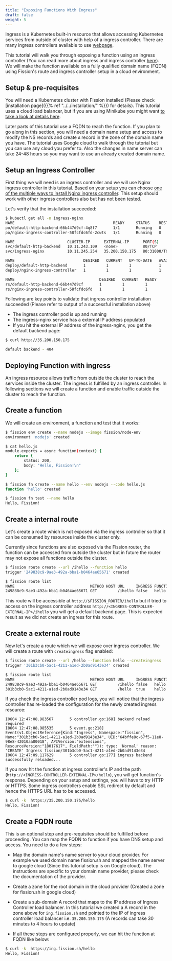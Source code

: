 ```yaml
---
title: "Exposing Functions With Ingress"
draft: false
weight: 5
---
```


Ingress is a Kubernetes built-in resource that allows accessing Kubernetes services from outside of cluster with help of a ingress controller.
There are many ingress controllers available to use [webpage](https://kubernetes.io/docs/concepts/services-networking/ingress-controllers/#additional-controllers).

This tutorial will walk you through exposing a function using an ingress controller (You can read more about ingress and ingress controller [here](https://kubernetes.io/docs/concepts/services-networking/ingress/#ingress-controllers)).
We will make the function available on a fully qualified domain name (FQDN) using Fission's route and ingress controller setup in a cloud environment.

## Setup & pre-requisites

You will need a Kubernetes cluster with Fission installed (Please check [installation page]({{% ref "../../installation/" %}}) for details).
This tutorial uses a cloud load balancer, but if you are using Minikube you might want [to take a look at details here](https://github.com/kubernetes/minikube/issues/496).

Later parts of this tutorial use a FQDN to reach the function.
If you plan to go along in this section, you will need a domain name setup and access to modify the NS records and create `A` record in the zone of the domain name you have.
The tutorial uses Google cloud to walk through the tutorial but you can use any cloud you prefer to.
Also the changes in name server can take 24-48 hours so you may want to use an already created domain name.

## Setup an Ingress Controller

First thing we will need is an ingress controller and we will use Nginx ingress controller in this tutorial.
Based on your setup you can choose [one of the multiple ways to install Nginx ingress controller](https://kubernetes.github.io/ingress-nginx/deploy/).
This setup should work with other ingress controllers also but has not been tested.

Let's verify that the installation succeeded:

```bash
$ kubectl get all -n ingress-nginx
NAME                                           READY     STATUS    RESTARTS   AGE
po/default-http-backend-66b447d9cf-4q8f7       1/1       Running   0          19d
po/nginx-ingress-controller-58fcfdc6fd-2cwts   1/1       Running   0          19d

NAME                       CLUSTER-IP      EXTERNAL-IP      PORT(S)                      AGE
svc/default-http-backend   10.11.243.109   <none>           80/TCP                       19d
svc/ingress-nginx          10.11.245.254   35.200.150.175   80:31000/TCP,443:30666/TCP   19d

NAME                              DESIRED   CURRENT   UP-TO-DATE   AVAILABLE   AGE
deploy/default-http-backend       1         1         1            1           19d
deploy/nginx-ingress-controller   1         1         1            1           19d

NAME                                     DESIRED   CURRENT   READY     AGE
rs/default-http-backend-66b447d9cf       1         1         1         19d
rs/nginx-ingress-controller-58fcfdc6fd   1         1         1         19d

```

Following are key points to validate that ingress controller installation succeeded (Please refer to output of a successful installation above)

- The ingress controller pod is up and running
- The ingress-nginx service has a external IP address populated
- If you hit the external IP address of the ingress-nginx, you get the default backend page:

```bash
$ curl http://35.200.150.175

default backend - 404
```

## Deploying Function with ingress

An ingress resource allows traffic from outside the cluster to reach the services inside the cluster.
The ingress is fulfilled by an ingress controller.
In following sections we will create a function and enable traffic outside the cluster to reach the function.

## Create a function

We will create an environment, a function and test that it works:

```bash
$ fission env create --name nodejs --image fission/node-env
environment 'nodejs' created

$ cat hello.js
module.exports = async function(context) {
    return {
        status: 200,
        body: "Hello, Fission!\n"
    };
}

$ fission fn create --name hello --env nodejs --code hello.js 
function 'hello' created

$ fission fn test --name hello
Hello, Fission!
```

## Create a internal route

Let's create a route which is not exposed via the ingress controller so that it can be consumed by resources inside the cluster only.

Currently since functions are also exposed via the Fission router, the function can be accessed from outside the cluster but in future the router may not expose all functions outside the cluster.

```bash
$ fission route create --url /ihello --function hello
trigger '249838c9-9ae3-492a-bba1-b0464ae65671' created

$ fission route list
NAME                                 METHOD HOST URL     INGRESS FUNCTION_NAME
249838c9-9ae3-492a-bba1-b0464ae65671 GET         /ihello false   hello
```

This route will be accessible at `http://$FISSION_ROUTER/ihello` but if tried to access on the ingress controller address `http://<INGRESS-CONTROLLER-EXTERNAL-IP>/ihello` you will get a default backend page.
This is expected result as we did not create an ingress for this route.

## Create a external route

Now let's create a route which we will expose over ingress controller.
We will create a route with `createingress` flag enabled:

```bash
$ fission route create --url /hello --function hello --createingress
trigger '301b3cb0-5ac1-4211-a1ed-2b0ad9143e34' created

$ fission route list
NAME                                 METHOD HOST URL     INGRESS FUNCTION_NAME
249838c9-9ae3-492a-bba1-b0464ae65671 GET         /ihello false   hello
301b3cb0-5ac1-4211-a1ed-2b0ad9143e34 GET         /hello  true    hello
```

If you check the ingress controller pod logs, you will notice that the ingress controller has re-loaded the configuration for the newly created ingress resource:

```text
I0604 12:47:08.983567       5 controller.go:168] backend reload required
I0604 12:47:08.985535       5 event.go:218] Event(v1.ObjectReference{Kind:"Ingress", Namespace:"fission", Name:"301b3cb0-5ac1-4211-a1ed-2b0ad9143e34", UID:"64bffe8c-67f5-11e8-98e8-42010aa00018", APIVersion:"extensions", ResourceVersion:"18017617", FieldPath:""}): type: 'Normal' reason: 'CREATE' Ingress fission/301b3cb0-5ac1-4211-a1ed-2b0ad9143e34
I0604 12:47:09.117629       5 controller.go:177] ingress backend successfully reloaded...
```

If you now hit the function at ingress controller's IP and the path (`http://<INGRESS-CONTROLLER-EXTERNAL-IP>/hello`), you will get function's response.
Depending on your setup and settings, you will have to try HTTP or HTTPS.
Some ingress controllers enable SSL redirect by default and hence the HTTPS URL has to be accessed.

```bash
$ curl -k  https://35.200.150.175/hello
Hello, Fission!
```

## Create a FQDN route

This is an optional step and pre-requisites should be fulfilled before proceeding.
You can map the FQDN to function if you have DNS setup and access.
You need to do a few steps:

- Map the domain name's name server to your cloud provider.
  For example we used domain name fission.sh and mapped the name server to google cloud (Since this tutorial setup is on Google cloud).
  The instructions are specific to your domain name provider, please check the documentation of the provider.

- Create a zone for the root domain in the cloud provider (Created a zone for fission.sh in google cloud)

- Create a sub-domain A record that maps to the IP address of Ingress Controller load balancer.
  In this tutorial we created a A record in the zone above for `ing.fission.sh` and pointed to the IP of ingress controller load balancer i.e. `35.200.150.175` (A records can take 30 minutes to 4 hours to update)

- If all these steps are configured properly, we can hit the function at FQDN like below:

```bash
$ curl -k  https://ing.fission.sh/hello
Hello, Fission!
```
